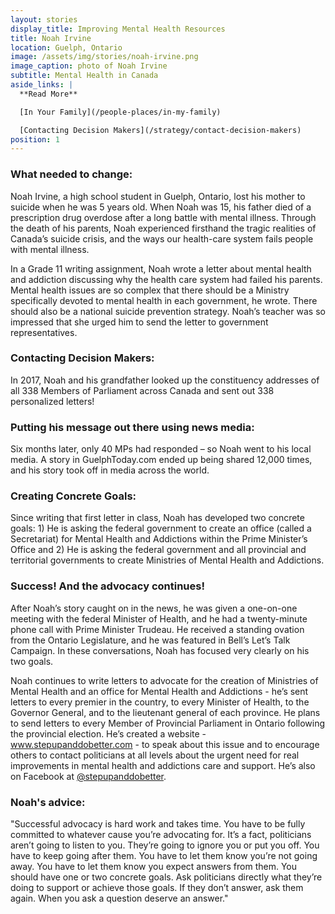 ```yaml
---
layout: stories
display_title: Improving Mental Health Resources
title: Noah Irvine
location: Guelph, Ontario
image: /assets/img/stories/noah-irvine.png
image_caption: photo of Noah Irvine
subtitle: Mental Health in Canada
aside_links: |
  **Read More**

  [In Your Family](/people-places/in-my-family)

  [Contacting Decision Makers](/strategy/contact-decision-makers)
position: 1
---
```

### What needed to change:

Noah Irvine, a high school student in Guelph, Ontario, lost his mother to suicide when he was 5 years old. When Noah was 15, his father died of a prescription drug overdose after a long battle with mental illness. Through the death of his parents, Noah experienced firsthand the tragic realities of Canada’s suicide crisis, and the ways our health-care system fails people with mental illness.

In a Grade 11 writing assignment, Noah wrote a letter about mental health and addiction discussing why the health care system had failed his parents. Mental health issues are so complex that there should be a Ministry specifically devoted to mental health in each government, he wrote. There should also be a national suicide prevention strategy. Noah’s teacher was so impressed that she urged him to send the letter to government representatives.

### Contacting Decision Makers:

In 2017, Noah and his grandfather looked up the constituency addresses of all 338 Members of Parliament across Canada and sent out 338 personalized letters!

### Putting his message out there using news media:

Six months later, only 40 MPs had responded – so Noah went to his local media. A story in GuelphToday.com ended up being shared 12,000 times, and his story took off in media across the world.

### Creating Concrete Goals:

Since writing that first letter in class, Noah has developed two concrete goals: 1) He is asking the federal government to create an office (called a Secretariat) for Mental Health and Addictions within the Prime Minister’s Office and 2) He is asking the federal government and all provincial and territorial governments to create Ministries of Mental Health and Addictions.


### Success! And the advocacy continues!

After Noah’s story caught on in the news, he was given a one-on-one meeting with the federal Minister of Health, and he had a twenty-minute phone call with Prime Minister Trudeau. He received a standing ovation from the Ontario Legislature, and he was featured in Bell’s Let’s Talk Campaign. In these conversations, Noah has focused very clearly on his two goals.

Noah continues to write letters to advocate for the creation of Ministries of Mental Health and an office for Mental Health and Addictions - he’s sent letters to every premier in the country, to every Minister of Health, to the Governor General, and to the lieutenant general of each province. He plans to send letters to every Member of Provincial Parliament in Ontario following the provincial election. He’s created a website - www.stepupanddobetter.com - to speak about this issue and to encourage others to contact politicians at all levels about the urgent need for real improvements in mental health and addictions care and support. He’s also on Facebook at [@stepupanddobetter](https://www.facebook.com/stepupanddobetter/).


### Noah's advice:

"Successful advocacy is hard work and takes time. You have to be fully committed to whatever cause you’re advocating for. It’s a fact, politicians aren’t going to listen to you. They’re going to ignore you or put you off. You have to keep going after them. You have to let them know you’re not going away. You have to let them know you expect answers from them. You should have one or two concrete goals. Ask politicians directly what they’re doing to support or achieve those goals. If they don’t answer, ask them again. When you ask a question deserve an answer."
